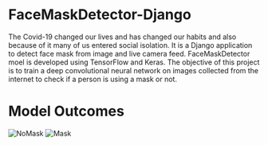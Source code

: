 # FaceMaskDetector-Django

The Covid-19 changed our lives and has changed our habits and also because of it many of us entered social isolation.
It is a Django application to detect face mask from image and live camera feed.
FaceMaskDetector moel is developed using TensorFlow and Keras.
The objective of this project is to train a deep convolutional neural network on images collected from the internet to check if a person is using a mask or not.

# Model Outcomes
![NoMask](https://i.ibb.co/6ggLwms/Screenshot-145.png)
![Mask](https://i.ibb.co/H7mj1Qt/Screenshot-146.png)
